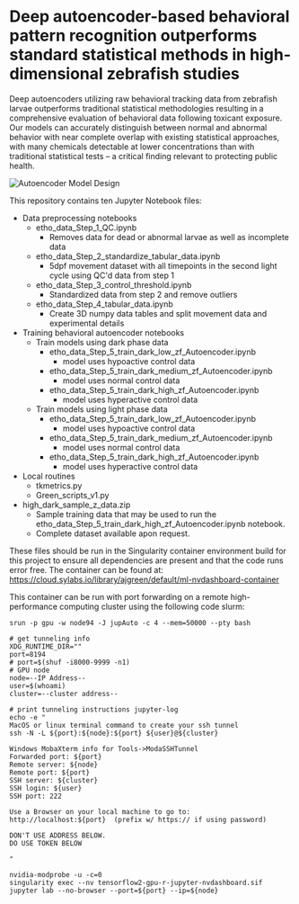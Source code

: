 # Deep autoencoder-based behavioral pattern recognition outperforms standard statistical methods in high-dimensional zebrafish studies 
Deep autoencoders utilizing raw behavioral tracking data from zebrafish larvae outperforms traditional statistical methodologies resulting in a comprehensive evaluation of behavioral data following toxicant exposure. Our models can accurately distinguish between normal and abnormal behavior with near complete overlap with existing statistical approaches, with many chemicals detectable at lower concentrations than with traditional statistical tests – a critical finding relevant to protecting public health. 

![Autoencoder Model Design](https://github.com/ajgreen4/auto-behavior-zt/blob/main/Autoencoder%20Model%20Design.png)


This repository contains ten Jupyter Notebook files:
 - Data preprocessing notebooks
    - etho_data_Step_1_QC.ipynb
        - Removes data for dead or abnormal larvae as well as incomplete data
    - etho_data_Step_2_standardize_tabular_data.ipynb
        - 5dpf movement dataset with all timepoints in the second light cycle using QC'd data from step 1
    - etho_data_Step_3_control_threshold.ipynb
        - Standardized data from step 2 and remove outliers
    - etho_data_Step_4_tabular_data.ipynb
        - Create 3D numpy data tables and split movement data and experimental details
 - Training behavioral autoencoder notebooks
    - Train models using dark phase data
        - etho_data_Step_5_train_dark_low_zf_Autoencoder.ipynb
            - model uses hypoactive control data
        - etho_data_Step_5_train_dark_medium_zf_Autoencoder.ipynb
            - model uses normal control data
        - etho_data_Step_5_train_dark_high_zf_Autoencoder.ipynb
            - model uses hyperactive control data
    - Train models using light phase data
        - etho_data_Step_5_train_dark_low_zf_Autoencoder.ipynb
            - model uses hypoactive control data
        - etho_data_Step_5_train_dark_medium_zf_Autoencoder.ipynb
            - model uses normal control data
        - etho_data_Step_5_train_dark_high_zf_Autoencoder.ipynb
            - model uses hyperactive control data
 - Local routines
    - tkmetrics.py
    - Green_scripts_v1.py
- high_dark_sample_z_data.zip
    - Sample training data that may be used to run the etho_data_Step_5_train_dark_high_zf_Autoencoder.ipynb notebook.
    - Complete dataset available apon request.

 These files should be run in the Singularity container environment build for this project to ensure all dependencies are present and that the code runs error free. The container can be found at: https://cloud.sylabs.io/library/ajgreen/default/ml-nvdashboard-container

This container can be run with port forwarding on a remote high-performance computing cluster using the following code slurm:

```basg
srun -p gpu -w node94 -J jupAuto -c 4 --mem=50000 --pty bash

# get tunneling info
XDG_RUNTIME_DIR=""
port=8194
# port=$(shuf -i8000-9999 -n1)
# GPU node
node=--IP Address--
user=$(whoami)
cluster=--cluster address--

# print tunneling instructions jupyter-log
echo -e "
MacOS or linux terminal command to create your ssh tunnel
ssh -N -L ${port}:${node}:${port} ${user}@${cluster}

Windows MobaXterm info for Tools->ModaSSHTunnel
Forwarded port: ${port}
Remote server: ${node}
Remote port: ${port}
SSH server: ${cluster}
SSH login: ${user}
SSH port: 222

Use a Browser on your local machine to go to:
http://localhost:${port}  (prefix w/ https:// if using password)

DON'T USE ADDRESS BELOW.
DO USE TOKEN BELOW

"

nvidia-modprobe -u -c=0
singularity exec --nv tensorflow2-gpu-r-jupyter-nvdashboard.sif jupyter lab --no-browser --port=${port} --ip=${node}
```

